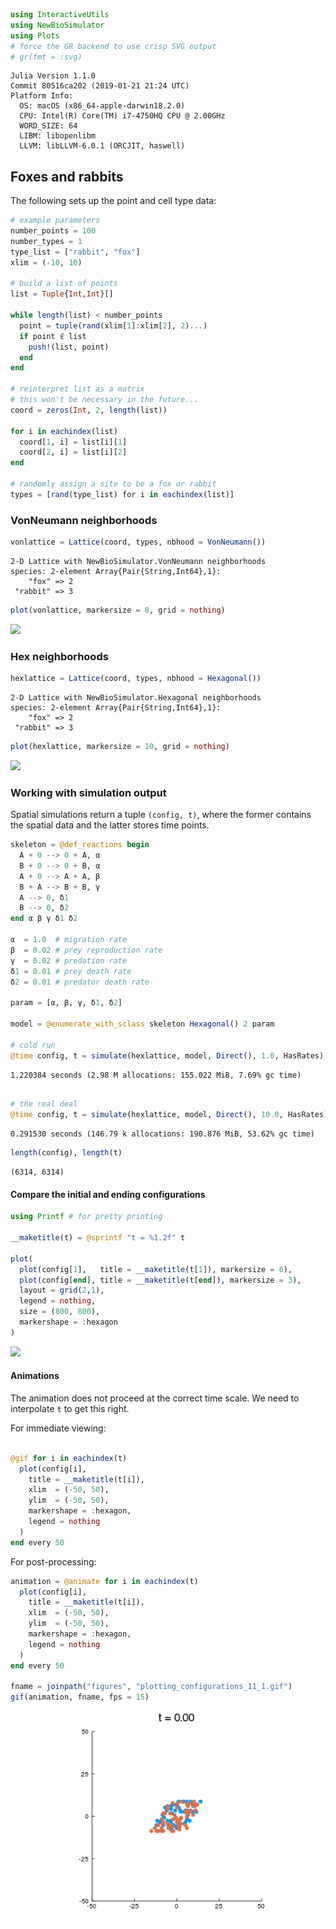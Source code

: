 
````julia
using InteractiveUtils
using NewBioSimulator
using Plots
# force the GR backend to use crisp SVG output
# gr(fmt = :svg)
````



````
Julia Version 1.1.0
Commit 80516ca202 (2019-01-21 21:24 UTC)
Platform Info:
  OS: macOS (x86_64-apple-darwin18.2.0)
  CPU: Intel(R) Core(TM) i7-4750HQ CPU @ 2.00GHz
  WORD_SIZE: 64
  LIBM: libopenlibm
  LLVM: libLLVM-6.0.1 (ORCJIT, haswell)
````





## Foxes and rabbits

The following sets up the point and cell type data:

````julia
# example parameters
number_points = 100
number_types = 1
type_list = ["rabbit", "fox"]
xlim = (-10, 10)

# build a list of points
list = Tuple{Int,Int}[]

while length(list) < number_points
  point = tuple(rand(xlim[1]:xlim[2], 2)...)
  if point ∉ list
    push!(list, point)
  end
end

# reinterpret list as a matrix
# this won't be necessary in the future...
coord = zeros(Int, 2, length(list))

for i in eachindex(list)
  coord[1, i] = list[i][1]
  coord[2, i] = list[i][2]
end

# randomly assign a site to be a fox or rabbit
types = [rand(type_list) for i in eachindex(list)]
````





### VonNeumann neighborhoods

````julia
vonlattice = Lattice(coord, types, nbhood = VonNeumann())
````


````
2-D Lattice with NewBioSimulator.VonNeumann neighborhoods
species: 2-element Array{Pair{String,Int64},1}:
    "fox" => 2
 "rabbit" => 3
````



````julia
plot(vonlattice, markersize = 8, grid = nothing)
````


![](figures/plotting_configurations_5_1.svg)



### Hex neighborhoods

````julia
hexlattice = Lattice(coord, types, nbhood = Hexagonal())
````


````
2-D Lattice with NewBioSimulator.Hexagonal neighborhoods
species: 2-element Array{Pair{String,Int64},1}:
    "fox" => 2
 "rabbit" => 3
````



````julia
plot(hexlattice, markersize = 10, grid = nothing)
````


![](figures/plotting_configurations_7_1.svg)



### Working with simulation output

Spatial simulations return a tuple `(config, t)`, where the former contains the spatial data and the latter stores time points.

````julia
skeleton = @def_reactions begin
  A + 0 --> 0 + A, α
  B + 0 --> 0 + B, α
  A + 0 --> A + A, β
  B + A --> B + B, γ
  A --> 0, δ1
  B --> 0, δ2
end α β γ δ1 δ2

α  = 1.0  # migration rate
β  = 0.02 # prey reproduction rate
γ  = 0.02 # predation rate
δ1 = 0.01 # prey death rate
δ2 = 0.01 # predator death rate

param = [α, β, γ, δ1, δ2]

model = @enumerate_with_sclass skeleton Hexagonal() 2 param

# cold run
@time config, t = simulate(hexlattice, model, Direct(), 1.0, HasRates);
````


````
1.220384 seconds (2.98 M allocations: 155.022 MiB, 7.69% gc time)
````



````julia

# the real deal
@time config, t = simulate(hexlattice, model, Direct(), 10.0, HasRates);
````


````
0.291530 seconds (146.79 k allocations: 190.876 MiB, 53.62% gc time)
````



````julia
length(config), length(t)
````


````
(6314, 6314)
````





#### Compare the initial and ending configurations

````julia
using Printf # for pretty printing

__maketitle(t) = @sprintf "t = %1.2f" t

plot(
  plot(config[1],   title = __maketitle(t[1]), markersize = 6),
  plot(config[end], title = __maketitle(t[end]), markersize = 3),
  layout = grid(2,1),
  legend = nothing,
  size = (800, 800),
  markershape = :hexagon
)
````


![](figures/plotting_configurations_10_1.svg)



#### Animations

The animation does not proceed at the correct time scale.
We need to interpolate `t` to get this right.

For immediate viewing:

````julia

@gif for i in eachindex(t)
  plot(config[i],
    title = __maketitle(t[i]),
    xlim  = (-50, 50),
    ylim  = (-50, 50),
    markershape = :hexagon,
    legend = nothing
  )
end every 50
````




For post-processing:
````julia
animation = @animate for i in eachindex(t)
  plot(config[i],
    title = __maketitle(t[i]),
    xlim  = (-50, 50),
    ylim  = (-50, 50),
    markershape = :hexagon,
    legend = nothing
  )
end every 50

fname = joinpath("figures", "plotting_configurations_11_1.gif")
gif(animation, fname, fps = 15)
````


![](figures/plotting_configurations_11_1.gif)
